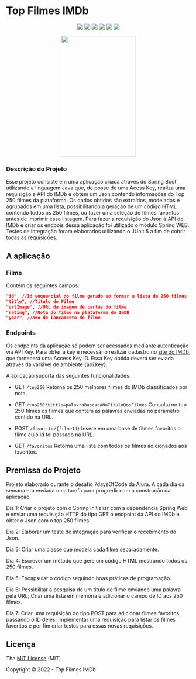 # Top Filmes IMDb

<p align="center">
  <img src="https://img.shields.io/static/v1?label=spring&message=2.7.4&color=blue&style=for-the-badge&logo=SPRING"/>
  <img src="http://img.shields.io/static/v1?label=Java&message=17&color=red&style=for-the-badge&logo=JAVA"/>
  <img src="http://img.shields.io/static/v1?label=Maven&message=4.0.0&color=red&style=for-the-badge&logo=Apache%20Maven"/>
  <img src="http://img.shields.io/static/v1?label=TESTES&message=5%20passed&color=GREEN&style=for-the-badge"/>
   <img src="http://img.shields.io/static/v1?label=License&message=MIT&color=green&style=for-the-badge"/>
   <img src="http://img.shields.io/static/v1?label=STATUS&message=CONCLUIDO&color=GREEN&style=for-the-badge"/>
</p>

<p align="center">
  <img width="205" height="331" src="https://user-images.githubusercontent.com/28987245/207752664-23bfbb98-95d6-4828-be01-1df47b67decc.png">
</p>

### Descrição do Projeto

Esse projeto consiste em uma aplicação criada através do Spring Boot utilizando a linguagem Java que, de posse de uma Acess Key, realiza uma requisição a API do IMDb e obtém um Json contendo informações do Top 250 filmes da plataforma. Os dados obtidos são extraídos, modelados e agrupados em uma lista, possibilitando a geração de um código HTML contendo todos os 250 filmes, ou fazer uma seleção de filmes favoritos antes de imprimir essa listagem. Para fazer a requisição do Json à API do IMDb e criar os endpois dessa aplicação foi utilizado o módulo Spring WEB. Testes de integração foram elaborados utilizando o JUnit 5 a fim de cobrir todas as requisições.

## A aplicação

### Filme

Contém os seguintes campos:

```json
"id", //Id sequencial do filme gerado ao formar a lista de 250 filmes
"title", //Título do Filme
"urlImage", //URL da imagem de cartaz do filme
"rating", //Nota do filme na plataforma do ImDB
"year", //Ano de lançamento do filme
```
### Endpoints

Os endpoints da aplicação só podem ser acessados mediante autenticação via API Key. Para obter a key é necessário realizar cadastro no [site do IMDb](https://imdb-api.com/api), que fornecerá uma Access Key ID. Essa Key obtida deverá ser eviada através da variável de ambiente {api.key}.

A aplicação suporta das seguintes funcionalidades:

- GET ```/top250``` 
Retorna os 250 melhores filmes do IMDb classificados por nota.

- GET ```/top250?tittle=palavraBuscadaNoTituloDosFilmes```
Consulta no top 250 filmes os filmes que contem as palavras enviadas no parametro contido na URL.

- POST ```/favorito/{filmeId}```
Insere em uma base de filmes favoritos o filme cujo id foi passado na URL.

- GET ```/favoritos```
Retorna uma lista com todos os filmes adicionados aos favoritos.


## Premissa do Projeto

Projeto elaborado durante o desafio 7daysOfCode da Alura. A cada dia da semana era enviada uma tarefa para progredir com a construção da aplicação.

Dia 1: Criar o projeto com o Spring Initializr com a dependencia Spring Web e enviar uma requisição HTTP do tipo GET o endpoint da API do IMDb e obter o Json com o top 250 filmes.

Dia 2: Elaborar um teste de integração para verificar o recebimento do Json.

Dia 3: Criar uma classe que modela cada filme separadamente.

Dia 4: Escrever um método que gere um código HTML mostrando todos os 250 filmes.

Dia 5: Encapsular o código seguindo boas práticas de programação.

Dia 6: Possibilitar a pesquisa de um titulo de filme enviando uma palavra pela URL; Criar uma lista em memória e adicionar o campo de ID aos 250 filmes.

Dia 7: Criar uma requisição do tipo POST para adicionar filmes favoritos passando o ID deles; Implementar uma requisição para listar os filmes favoritos e por fim criar testes para essas novas requisições.

## Licença

The [MIT License](https://github.com/rldcarvalho/projeto-top-filmes-imdb-spring/blob/main/LICENSE) (MIT)

Copyright :copyright: 2022 - Top Filmes IMDb
